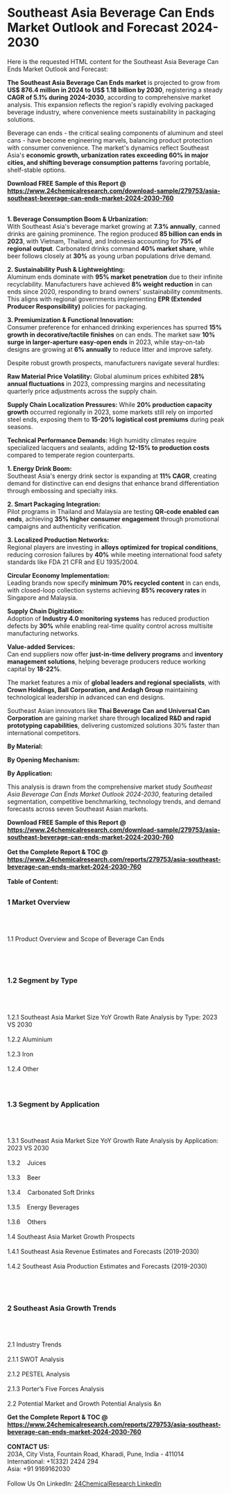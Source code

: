 <h1>Southeast Asia Beverage Can Ends Market Outlook and Forecast 2024-2030</h1><p>Here is the requested HTML content for the Southeast Asia Beverage Can Ends Market Outlook and Forecast:



</p><p><strong>The Southeast Asia Beverage Can Ends market</strong> is projected to grow from <strong>US$ 876.4 million in 2024 to US$ 1.18 billion by 2030</strong>, registering a steady <strong>CAGR of 5.1% during 2024-2030</strong>, according to comprehensive market analysis. This expansion reflects the region's rapidly evolving packaged beverage industry, where convenience meets sustainability in packaging solutions.</p><p>Beverage can ends - the critical sealing components of aluminum and steel cans - have become engineering marvels, balancing product protection with consumer convenience. The market's dynamics reflect Southeast Asia's <strong>economic growth, urbanization rates exceeding 60% in major cities, and shifting beverage consumption patterns</strong> favoring portable, shelf-stable options.</p><div><b>Download FREE Sample of this Report @ 
            <a href="https://www.24chemicalresearch.com/download-sample/279753/asia-southeast-beverage-can-ends-market-2024-2030-760">
            https://www.24chemicalresearch.com/download-sample/279753/asia-southeast-beverage-can-ends-market-2024-2030-760</a></b></div><br><p><strong>1. Beverage Consumption Boom &amp; Urbanization:</strong><br>
With Southeast Asia's beverage market growing at <strong>7.3% annually</strong>, canned drinks are gaining prominence. The region produced <strong>85 billion can ends in 2023</strong>, with Vietnam, Thailand, and Indonesia accounting for <strong>75% of regional output</strong>. Carbonated drinks command <strong>40% market share</strong>, while beer follows closely at <strong>30%</strong> as young urban populations drive demand.</p><p><strong>2. Sustainability Push &amp; Lightweighting:</strong><br>
Aluminum ends dominate with <strong>95% market penetration</strong> due to their infinite recyclability. Manufacturers have achieved <strong>8% weight reduction</strong> in can ends since 2020, responding to brand owners' sustainability commitments. This aligns with regional governments implementing <strong>EPR (Extended Producer Responsibility)</strong> policies for packaging.</p><p><strong>3. Premiumization &amp; Functional Innovation:</strong><br>
Consumer preference for enhanced drinking experiences has spurred <strong>15% growth in decorative/tactile finishes</strong> on can ends. The market saw <strong>10% surge in larger-aperture easy-open ends</strong> in 2023, while stay-on-tab designs are growing at <strong>6% annually</strong> to reduce litter and improve safety.</p><p>Despite robust growth prospects, manufacturers navigate several hurdles:</p><p><strong>Raw Material Price Volatility:</strong> Global aluminum prices exhibited <strong>28% annual fluctuations</strong> in 2023, compressing margins and necessitating quarterly price adjustments across the supply chain.</p><p><strong>Supply Chain Localization Pressures:</strong> While <strong>20% production capacity growth</strong> occurred regionally in 2023, some markets still rely on imported steel ends, exposing them to <strong>15-20% logistical cost premiums</strong> during peak seasons.</p><p><strong>Technical Performance Demands:</strong> High humidity climates require specialized lacquers and sealants, adding <strong>12-15% to production costs</strong> compared to temperate region counterparts.</p><p><strong>1. Energy Drink Boom:</strong><br>
Southeast Asia's energy drink sector is expanding at <strong>11% CAGR</strong>, creating demand for distinctive can end designs that enhance brand differentiation through embossing and specialty inks.</p><p><strong>2. Smart Packaging Integration:</strong><br>
Pilot programs in Thailand and Malaysia are testing <strong>QR-code enabled can ends</strong>, achieving <strong>35% higher consumer engagement</strong> through promotional campaigns and authenticity verification.</p><p><strong>3. Localized Production Networks:</strong><br>
Regional players are investing in <strong>alloys optimized for tropical conditions</strong>, reducing corrosion failures by <strong>40%</strong> while meeting international food safety standards like FDA 21 CFR and EU 1935/2004.</p><p><strong>Circular Economy Implementation:</strong><br>
    Leading brands now specify <strong>minimum 70% recycled content</strong> in can ends, with closed-loop collection systems achieving <strong>85% recovery rates</strong> in Singapore and Malaysia.</p><p><strong>Supply Chain Digitization:</strong><br>
    Adoption of <strong>Industry 4.0 monitoring systems</strong> has reduced production defects by <strong>30%</strong> while enabling real-time quality control across multisite manufacturing networks.</p><p><strong>Value-added Services:</strong><br>
    Can end suppliers now offer <strong>just-in-time delivery programs</strong> and <strong>inventory management solutions</strong>, helping beverage producers reduce working capital by <strong>18-22%</strong>.</p><p>The market features a mix of <strong>global leaders and regional specialists</strong>, with <strong>Crown Holdings, Ball Corporation, and Ardagh Group</strong> maintaining technological leadership in advanced can end designs.</p><p>Southeast Asian innovators like <strong>Thai Beverage Can and Universal Can Corporation</strong> are gaining market share through <strong>localized R&amp;D and rapid prototyping capabilities</strong>, delivering customized solutions 30% faster than international competitors.</p><p><strong>By Material:</strong></p><p><strong>By Opening Mechanism:</strong></p><p><strong>By Application:</strong></p><p>This analysis is drawn from the comprehensive market study <em>Southeast Asia Beverage Can Ends Market Outlook 2024-2030</em>, featuring detailed segmentation, competitive benchmarking, technology trends, and demand forecasts across seven Southeast Asian markets.</p><div><b>Download FREE Sample of this Report @ 
            <a href="https://www.24chemicalresearch.com/download-sample/279753/asia-southeast-beverage-can-ends-market-2024-2030-760">
            https://www.24chemicalresearch.com/download-sample/279753/asia-southeast-beverage-can-ends-market-2024-2030-760</a></b></div><br><div><b>Get the Complete Report & TOC @ 
            <a href="https://www.24chemicalresearch.com/reports/279753/asia-southeast-beverage-can-ends-market-2024-2030-760">
            https://www.24chemicalresearch.com/reports/279753/asia-southeast-beverage-can-ends-market-2024-2030-760</a></b></div><br>
            <b>Table of Content:</b><p><h2><span style="font-size:16px"><strong>1 Market Overview&nbsp;&nbsp; &nbsp;</strong></span></h2><br />
<br />
<p>1.1 Product Overview and Scope of Beverage Can Ends&nbsp;</p><br />
<br />
<h2><strong><span style="font-size:16px">1.2 Segment by Type&nbsp;&nbsp; &nbsp;</span></strong></h2><br />
<br />
<p>1.2.1 Southeast Asia Market Size YoY Growth Rate Analysis by Type: 2023 VS 2030&nbsp;&nbsp; &nbsp;<br /><br />
1.2.2 Aluminium&nbsp;&nbsp; &nbsp;<br /><br />
1.2.3 Iron<br /><br />
1.2.4 Other<br /><br />
<br />
<h2><span style="font-size:16px"><strong>1.3 Segment by Application&nbsp;&nbsp;</strong></span></h2><br />
<br />
<p>1.3.1 Southeast Asia Market Size YoY Growth Rate Analysis by Application: 2023 VS 2030&nbsp;&nbsp; &nbsp;<br /><br />
1.3.2&nbsp;&nbsp; &nbsp;Juices<br /><br />
1.3.3&nbsp;&nbsp; &nbsp;Beer<br /><br />
1.3.4&nbsp;&nbsp; &nbsp;Carbonated Soft Drinks<br /><br />
1.3.5&nbsp;&nbsp; &nbsp;Energy Beverages<br /><br />
1.3.6&nbsp;&nbsp; &nbsp;Others<br /><br />
1.4 Southeast Asia Market Growth Prospects&nbsp;&nbsp; &nbsp;<br /><br />
1.4.1 Southeast Asia Revenue Estimates and Forecasts (2019-2030)&nbsp;&nbsp; &nbsp;<br /><br />
1.4.2 Southeast Asia Production Estimates and Forecasts (2019-2030)&nbsp;&nbsp;</p><br />
<br />
<h2><span style="font-size:16px"><strong>2 Southeast Asia Growth Trends&nbsp;&nbsp; &nbsp;</strong></span></h2><br />
<br />
<p>2.1 Industry Trends&nbsp;&nbsp; &nbsp;<br /><br />
2.1.1 SWOT Analysis&nbsp;&nbsp; &nbsp;<br /><br />
2.1.2 PESTEL Analysis&nbsp;&nbsp; &nbsp;<br /><br />
2.1.3 Porter&rsquo;s Five Forces Analysis&nbsp;&nbsp; &nbsp;<br /><br />
2.2 Potential Market and Growth Potential Analysis&nbsp;&n</p><div><b>Get the Complete Report & TOC @ 
            <a href="https://www.24chemicalresearch.com/reports/279753/asia-southeast-beverage-can-ends-market-2024-2030-760">
            https://www.24chemicalresearch.com/reports/279753/asia-southeast-beverage-can-ends-market-2024-2030-760</a></b></div><br><b>CONTACT US:</b><br>
            203A, City Vista, Fountain Road, Kharadi, Pune, India - 411014<br>
            International: +1(332) 2424 294<br>
            Asia: +91 9169162030 <br><br>
            Follow Us On LinkedIn: <a href="https://www.linkedin.com/company/24chemicalresearch/">24ChemicalResearch LinkedIn</a>